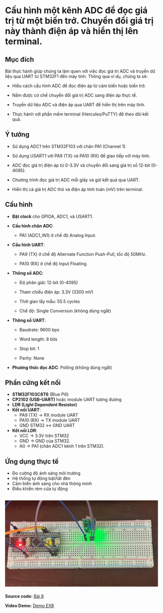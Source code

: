 # Cấu hình một kênh ADC để đọc giá trị từ một biến trở. Chuyển đổi giá trị này thành điện áp và hiển thị lên terminal.
## Mục đích
Bài thực hành giúp chúng ta làm quen với việc đọc giá trị ADC và truyền dữ liệu qua UART từ STM32F1 đến máy tính. Thông qua ví dụ, chúng ta sẽ:

- Hiểu cách cấu hình ADC để đọc điện áp từ cảm biến hoặc biến trở.

- Nắm được cơ chế chuyển đổi giá trị ADC sang điện áp thực tế.

- Truyền dữ liệu ADC và điện áp qua UART để hiển thị trên máy tính.

- Thực hành với phần mềm terminal (Hercules/PuTTY) để theo dõi kết quả.

## Ý tưởng
- Sử dụng ADC1 trên STM32F103 với chân PA1 (Channel 1).

- Sử dụng USART1 với PA9 (TX) và PA10 (RX) để giao tiếp với máy tính.

- ADC đọc giá trị điện áp từ 0-3.3V và chuyển đổi sang giá trị số 12-bit (0-4095).

- Chương trình đọc giá trị ADC mỗi giây và gửi kết quả qua UART.

- Hiển thị cả giá trị ADC thô và điện áp tính toán (mV) trên terminal.

## Cấu hình
- **Bật clock** cho GPIOA, ADC1, và USART1.

- **Cấu hình chân ADC**:

   - PA1 (ADC1_IN1) ở chế độ Analog Input.

- **Cấu hình UART**:

  - PA9 (TX) ở chế độ Alternate Function Push-Pull, tốc độ 50MHz.

  - PA10 (RX) ở chế độ Input Floating.

- **Thông số ADC**:

  - Độ phân giải: 12-bit (0-4095)

  - Tham chiếu điện áp: 3.3V (3300 mV)

  - Thời gian lấy mẫu: 55.5 cycles

  - Chế độ: Single Conversion (không dùng ngắt)

- **Thông số UART**:

  - Baudrate: 9600 bps

  - Word length: 8 bits

  - Stop bit: 1

  - Parity: None

- **Phương thức đọc ADC**: Polling (không dùng ngắt)
## Phần cứng kết nối
- **STM32F103C8T6** (Blue Pill)
- **CP2102 (USB–UART)** hoặc module UART tương đương
- **LDR (Light Dependent Resistor)** 
- **Kết nối UART**:
  - PA9 (TX) → RX module UART
  - PA10 (RX) → TX module UART  
  - GND STM32 ↔ GND UART
- **Kết nối LDR**:
  - VCC → 3.3V trên STM32 
  - GND → GND của STM32.
  - A0 → PA1 (chân ADC1 kênh 1 trên STM32).




## Ứng dụng thực tế
- Đo cường độ ánh sáng môi trường
- Hệ thống tự động bật/tắt đèn
- Cảm biến ánh sáng cho nhà thông minh
- Điều khiển rèm cửa tự động


![alt text](ex8.jpg)  
---

**Source code:** [Bài 8](EX8_lib.c)  

**Video Demo:** [Demo EX8](https://drive.google.com/file/d/1fHd_4chSRnwTCXccJLD6f4aPwpCooSU5/view?usp=drive_link) 